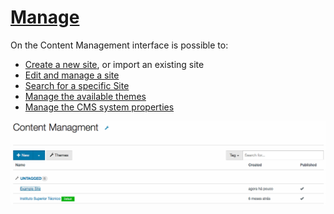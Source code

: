 # [Manage](manage.md)

On the Content Management interface is possible to:

+ [Create a new site](./sites/create-a-new-site/create-a-new-site.md), or import an existing site
+ [Edit and manage a site](./sites/manage-site/manage-site.md)
+ [Search for a specific Site](./sites/search/search.md)
+ [Manage the available themes](./themes/themes.md)
+ [Manage the CMS system properties](./cms-configuration/cms-configuration.md)

  
![](assets/Screen%20Shot%202016-08-01%20at%2016.35.02.png)




